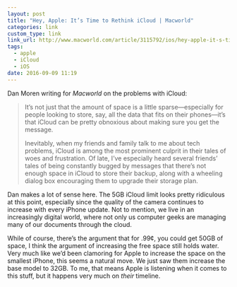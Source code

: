 ```yaml
---
layout: post
title: "Hey, Apple: It’s Time to Rethink iCloud | Macworld"
categories: link
custom_type: link
link_url: http://www.macworld.com/article/3115792/ios/hey-apple-it-s-time-to-rethink-icloud.html
tags:
  - apple
  - iCloud
  - iOS
date: 2016-09-09 11:19
---
```

Dan Moren writing for *Macworld* on the problems with iCloud:

> It’s not just that the amount of space is a little sparse—especially for people looking to store, say, all the data that fits on their phones—it’s that iCloud can be pretty obnoxious about making sure you get the message.
>
> Inevitably, when my friends and family talk to me about tech problems, iCloud is among the most prominent culprit in their tales of woes and frustration. Of late, I’ve especially heard several friends’ tales of being constantly bugged by messages that there’s not enough space in iCloud to store their backup, along with a wheeling dialog box encouraging them to upgrade their storage plan.

Dan makes a lot of sense here. The 5GB iCloud limit looks pretty ridiculous at this point, especially since the quality of the camera continues to increase with every iPhone update. Not to mention, we live in an increasingly digital world, where not only us computer geeks are managing many of our documents through the cloud.

While of course, there’s the argument that for .99¢, you could get 50GB of space, I think the argument of increasing the free space still holds water. Very much like we’d been clamoring for Apple to increase the space on the smallest iPhone, this seems a natural move. We just saw them increase the base model to 32GB. To me, that means Apple is listening when it comes to this stuff, but it happens very much on *their* timeline.

